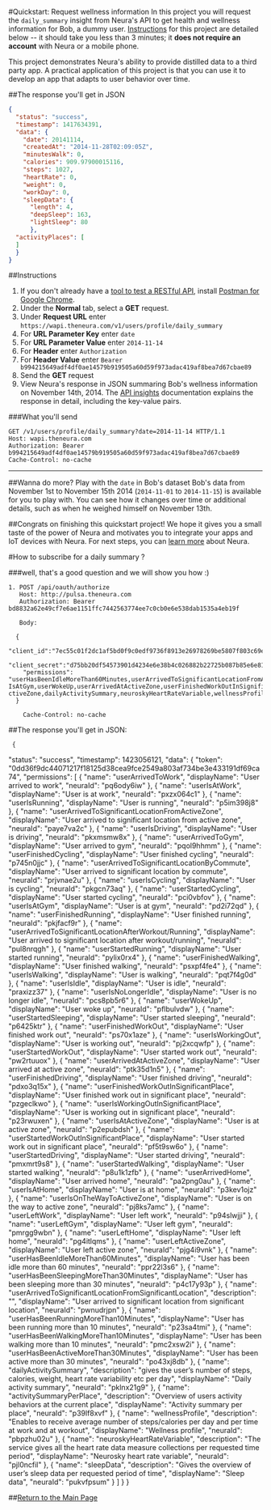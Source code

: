 
#Quickstart: Request wellness information
In this project you will request the `daily_summary` insight from Neura's API to get health and wellness information for Bob, a dummy user.  [Instructions](https://github.com/NeuraLabs/Neura_documentation/blob/master/text/quickstartPull.md#instructions) for this project are detailed below -- it should take you less than 3 minutes; it **does not require an account** with Neura or a mobile phone.

This project demonstrates Neura's ability to provide distilled data to a third party app. A practical application of this project is that you can use it to develop an app that adapts to user behavior over time. 


##The response you'll get in JSON
```json
{
  "status": "success",
  "timestamp": 1417634391,
  "data": {
    "date": 20141114,  
    "createdAt": "2014-11-28T02:09:05Z",
    "minutesWalk": 0,
    "calories": 909.97900015116,
    "steps": 1027,
    "heartRate": 0,
    "weight": 0,
    "workDay": 0,
    "sleepData": {
      "length": 4,
      "deepSleep": 163,
      "lightSleep": 80
      },
  "activityPlaces": [ 
  ]
  }
}
```


##Instructions
  1.  If you don't already have a [tool to test a RESTful API](http://stackoverflow.com/questions/20495384/is-there-any-online-tool-to-test-rest-api), install [Postman for Google Chrome](http://www.getpostman.com/).
  2. Under the **Normal** tab, select a **GET** request.
  3. Under **Request URL** enter `https://wapi.theneura.com/v1/users/profile/daily_summary`  
  4. For **URL Parameter Key** enter `date`
  5. For **URL Parameter Value** enter `2014-11-14`
  6. For **Header** enter `Authorization`
  7. For  **Header Value** enter `Bearer b994215649adf4df0ae14579b919505a60d59f973adac419af8bea7d67cbae89`  
  8. Send the **GET** request  
  9. View Neura's response in JSON summaring Bob's wellness information on November 14th, 2014.  The [API insights](https://github.com/NeuraLabs/Neura_documentation/blob/master/text/pull.md#get-usersprofiledaily_summary) documentation explains the response in detail, including the key-value pairs.

###What you'll send  
```
GET /v1/users/profile/daily_summary?date=2014-11-14 HTTP/1.1
Host: wapi.theneura.com
Authorization: Bearer b994215649adf4df0ae14579b919505a60d59f973adac419af8bea7d67cbae89
Cache-Control: no-cache
```

----

##Wanna do more? Play with the `date` in Bob's dataset 
Bob's data from November 1st to November 15th 2014 (`2014-11-01` to `2014-11-15`) is available for you to play with. You can see how it changes over time or additional details, such as when he weighed himself on November 13th.

##Congrats on finishing this quickstart project! 
We hope it gives you a small taste of the power of Neura and motivates you to integrate your apps and IoT devices with Neura.  For next steps, you can [learn more](https://github.com/NeuraLabs/Neura_documentation/blob/master/text/basics.md) about Neura.


#How to subscribe for a daily summary ?

###well, that's a good question and we will show you how :) 

    1. POST /api/oauth/authorize
       Host: http://pulsa.theneura.com
       Authorization: Bearer bd8832a62e49cf7e6ae1151ffc7442563774ee7c0cb0e6e538dab1535a4eb19f
       
       Body:

      {
        "client_id":"7ec55c01f2dc1af5bd0f9c0edf9736f8913e26978269be5807f803c69eb182cf",
        "client_secret":"d75bb20df54573901d4234e6e38b4c026882b22725b087b85e6e81b45d73109f",
        "permissions": "userHasBeenIdleMoreThan60Minutes,userArrivedToSignificantLocationFromActiveZone,userArrivedToGym,user         IsAtGym,userWokeUp,userArrivedAtActiveZone,userFinishedWorkOutInSignificantPlace,userIsOnTheWayToActiveZone,userLeftA         ctiveZone,dailyActivitySummary,neuroskyHeartRateVariable,wellnessProfile,activitySummaryPerPlace,sleepData"
      }
      
        Cache-Control: no-cache
        
##The response you'll get in JSON:

     {
  "status": "success",
  "timestamp": 1423056121,
  "data": {
    "token": "0dd36f9dc44071217f18125d38cea9fce2549a803af734be3e433191df69ca74",
    "permissions": [
      {
        "name": "userArrivedToWork",
        "displayName": "User arrived to work",
        "neuraId": "pq6ody6iw"
      },
      {
        "name": "userIsAtWork",
        "displayName": "User is at work",
        "neuraId": "pxzx064c1"
      },
      {
        "name": "userIsRunning",
        "displayName": "User is running",
        "neuraId": "p5im398j8"
      },
      {
        "name": "userArrivedToSignificantLocationFromActiveZone",
        "displayName": "User arrived to significant location from active zone",
        "neuraId": "paye7va2c"
      },
      {
        "name": "userIsDriving",
        "displayName": "User is driving",
        "neuraId": "pkxmsmw8x"
      },
      {
        "name": "userArrivedToGym",
        "displayName": "User arrived to gym",
        "neuraId": "pqol9hhmm"
      },
      {
        "name": "userFinishedCycling",
        "displayName": "User finished cycling",
        "neuraId": "p745n0jjc"
      },
      {
        "name": "userArrivedToSignificantLocationByCommute",
        "displayName": "User arrived to significant location by commute",
        "neuraId": "prjvnae2u"
      },
      {
        "name": "userIsCycling",
        "displayName": "User is cycling",
        "neuraId": "pkgcn73aq"
      },
      {
        "name": "userStartedCycling",
        "displayName": "User started cycling",
        "neuraId": "pci0vbfov"
      },
      {
        "name": "userIsAtGym",
        "displayName": "User is at gym",
        "neuraId": "pd2i72qd"
      },
      {
        "name": "userFinishedRunning",
        "displayName": "User finished running",
        "neuraId": "pkjfacf9r"
      },
      {
        "name": "userArrivedToSignificantLocationAfterWorkout/Running",
        "displayName": "User arrived to significant location after workout/running",
        "neuraId": "pul8nrqgh"
      },
      {
        "name": "userStartedRunning",
        "displayName": "User started running",
        "neuraId": "pylix0rx4"
      },
      {
        "name": "userFinishedWalking",
        "displayName": "User finished walking",
        "neuraId": "psxpf4fe4"
      },
      {
        "name": "userIsWalking",
        "displayName": "User is walking",
        "neuraId": "pqt7f4g0d"
      },
      {
        "name": "userIsIdle",
        "displayName": "User is idle",
        "neuraId": "praxizz37"
      },
      {
        "name": "userIsNoLongerIdle",
        "displayName": "User is no longer idle",
        "neuraId": "pcs8pb5r6"
      },
      {
        "name": "userWokeUp",
        "displayName": "User woke up",
        "neuraId": "pflbulvdw"
      },
      {
        "name": "userStartedSleeping",
        "displayName": "User started sleeping",
        "neuraId": "p6425ktr"
      },
      {
        "name": "userFinishedWorkOut",
        "displayName": "User finished work out",
        "neuraId": "ps70x1aze"
      },
      {
        "name": "userIsWorkingOut",
        "displayName": "User is working out",
        "neuraId": "pj2xcqwfp"
      },
      {
        "name": "userStartedWorkOut",
        "displayName": "User started work out",
        "neuraId": "pw2rtuuox"
      },
      {
        "name": "userArrivedAtActiveZone",
        "displayName": "User arrived at active zone",
        "neuraId": "ptk35d1n5"
      },
      {
        "name": "userFinishedDriving",
        "displayName": "User finished driving",
        "neuraId": "pdxo3q15x"
      },
      {
        "name": "userFinishedWorkOutInSignificantPlace",
        "displayName": "User finished work out in significant place",
        "neuraId": "pzgeclkwo"
      },
      {
        "name": "userIsWorkingOutInSignificantPlace",
        "displayName": "User is working out in significant place",
        "neuraId": "p23rwuxen"
      },
      {
        "name": "userIsAtActiveZone",
        "displayName": "User is at active zone",
        "neuraId": "p2epubdsh"
      },
      {
        "name": "userStartedWorkOutInSignificantPlace",
        "displayName": "User started work out in significant place",
        "neuraId": "pf5t9sw6o"
      },
      {
        "name": "userStartedDriving",
        "displayName": "User started driving",
        "neuraId": "pmxmrt9s8"
      },
      {
        "name": "userStartedWalking",
        "displayName": "User started walking",
        "neuraId": "p8u1k1zfb"
      },
      {
        "name": "userArrivedHome",
        "displayName": "User arrived home",
        "neuraId": "pa2png0au"
      },
      {
        "name": "userIsAtHome",
        "displayName": "User is at home",
        "neuraId": "p3kev1ojz"
      },
      {
        "name": "userIsOnTheWayToActiveZone",
        "displayName": "User is on the way to active zone",
        "neuraId": "pj8ks7amc"
      },
      {
        "name": "userLeftWork",
        "displayName": "User left work",
        "neuraId": "p94slwjji"
      },
      {
        "name": "userLeftGym",
        "displayName": "User left gym",
        "neuraId": "pmrgg9wbn"
      },
      {
        "name": "userLeftHome",
        "displayName": "User left home",
        "neuraId": "pg4itlqms"
      },
      {
        "name": "userLeftActiveZone",
        "displayName": "User left active zone",
        "neuraId": "pjg4i9vnk"
      },
      {
        "name": "userHasBeenIdleMoreThan60Minutes",
        "displayName": "User has been idle more than 60 minutes",
        "neuraId": "ppr22l3s6"
      },
      {
        "name": "userHasBeenSleepingMoreThan30Minutes",
        "displayName": "User has been sleeping more than 30 minutes",
        "neuraId": "p4c17y93p"
      },
      {
        "name": "userArrivedToSignificantLocationFromSignificantLocation",
        "description": "",
        "displayName": "User arrived to significant location from significant location",
        "neuraId": "pwnudrjpn"
      },
      {
        "name": "userHasBeenRunningMoreThan10Minutes",
        "displayName": "User has been running more than 10 minutes",
        "neuraId": "p23sa4tmi"
      },
      {
        "name": "userHasBeenWalkingMoreThan10Minutes",
        "displayName": "User has been walking more than 10 minutes",
        "neuraId": "pmc2xsw2i"
      },
      {
        "name": "userHasBeenActiveMoreThan30Minutes",
        "displayName": "User has been active more than 30 minutes",
        "neuraId": "po43xj8db"
      },
      {
        "name": "dailyActivitySummary",
        "description": "gives the user’s number of steps, calories, weight, heart rate variability etc per day",
        "displayName": "Daily activity summary",
        "neuraId": "pklnx21g9"
      },
      {
        "name": "activitySummaryPerPlace",
        "description": "Overview of users activity behaviors at the current place",
        "displayName": "Activity summary per place",
        "neuraId": "p39lf8xvf"
      },
      {
        "name": "wellnessProfile",
        "description": "Enables to receive average number of steps/calories per day and per time at work and at workout",
        "displayName": "Wellness profile",
        "neuraId": "pbpzhu02u"
      },
      {
        "name": "neuroskyHeartRateVariable",
        "description": "The service gives all the heart rate data measure collections per requested time period",
        "displayName": "Neurosky heart rate variable",
        "neuraId": "pjl0ncfil"
      },
      {
        "name": "sleepData",
        "description": "Gives the overview of user’s sleep data per requested period of time",
        "displayName": "Sleep data",
        "neuraId": "pukvfpsum"
      }
    ]
  }
}
        
##[Return to the Main Page](https://github.com/NeuraLabs/Neura_documentation#build-with-neura)

